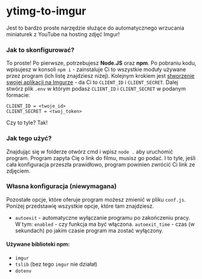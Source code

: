 # ytimg-to-imgur
Jest to bardzo proste narzędzie służące do automatycznego wrzucania miniaturek z YouTube na hosting zdjęć Imgur!

### Jak to skonfigurować?
To proste! Po pierwsze, potrzebujesz **Node.JS** oraz **npm**. Po pobraniu kodu, wpisujesz w konsoli `npm i` - zainstaluje Ci to wszystkie moduły używane przez program (ich listę znajdziesz niżej). Kolejnym krokiem jest [stworzenie swojej aplikacji na Imgurze](https://api.imgur.com/oauth2/addclient) - da Ci to `CLIENT_ID` i `CLIENT_SECRET`. Dalej stwórz plik `.env` w którym podasz `CLIENT_ID` i `CLIENT_SECRET` w podanym formacie:
```
CLIENT_ID = <twoje_id>
CLIENT_SECRET = <twoj_token>
```
Czy to tyle? Tak!

### Jak tego użyć?
Znajdując się w folderze otwórz cmd i wpisz `node .` aby uruchomić program.
Program zapyta Cię o link do filmu, musisz go podać.
I to tyle, jeśli cała konfiguracja przeszła prawidłowo, program powinien zwrócić Ci link ze zdjęciem.

### Własna konfiguracja (niewymagana)
Pozostałe opcje, które oferuje program możesz zmienić w pliku `conf.js`.
Poniżej przedstawię wszystkie opcje, które tam znajdziesz.
- `autoexit` - automatyczne wyłączanie programu po zakończeniu pracy.
W tym:
`enabled` - czy funkcja ma być włączona.
`autoexit_time` - czas (w sekundach) po jakim czasie program ma zostać wyłączony.

#### Używane biblioteki npm:
- `imgur`
- `tslib` (bez tego `imgur` nie działał)
- `dotenv`

